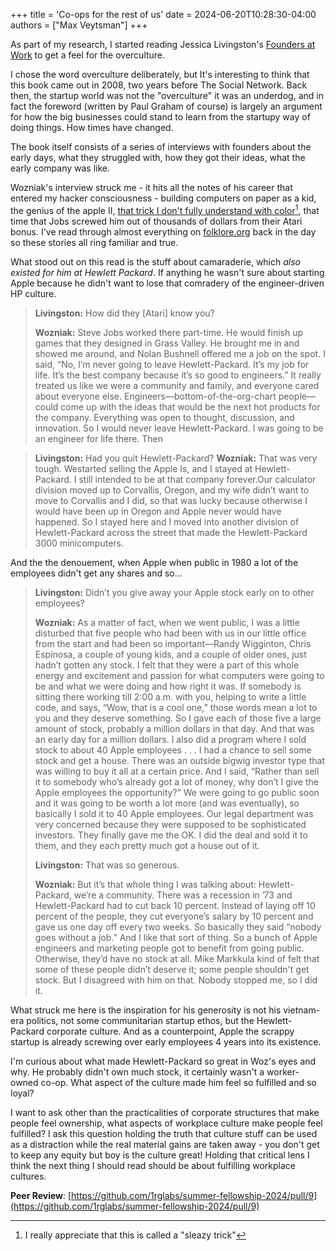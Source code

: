+++
title = 'Co-ops for the rest of us'
date = 2024-06-20T10:28:30-04:00
authors = ["Max Veytsman"]
+++

As part of my research, I started reading Jessica Livingston's [Founders at Work](http://www.foundersatwork.com/) to get a feel for the overculture.

I chose the word overculture deliberately, but It's interesting to think that this book came out in 2008, two years before The Social Network. Back then, the startup world was not the "overculture" it was an underdog, and in fact the foreword (written by Paul Graham of course) is largely an argument for how the big businesses could stand to learn from the startupy way of doing things. How times have changed.

The book itself consists of a series of interviews with founders about the early days, what they struggled with, how they got their ideas, what the early company was like.

Wozniak's interview struck me - it hits all the notes of his career that entered my hacker consciousness - building computers on paper as a kid, the genius of the apple II, [that trick I don't fully understand with color](https://spectrum.ieee.org/al-alcorn-creator-of-pong-explains-how-early-home-computers-owe-their-color-to-this-one-cheap-sleazy-trick)[^1], that time that Jobs screwed him out of thousands of dollars from their Atari bonus. I've read through almost everything on [folklore.org](https://folklore.org) back in the day so these stories all ring familiar and true.

What stood out on this read is the stuff about camaraderie, which *also existed for him at Hewlett Packard*. If anything he wasn't sure about starting Apple because he didn't want to lose that comradery of the engineer-driven HP culture.

> **Livingston:** How did they [Atari] know you?
>
> **Wozniak:** Steve Jobs worked there part-time. He would finish up games that they designed in Grass Valley. He brought me in and showed me around, and Nolan Bushnell offered me a job on the spot. I said, “No, I’m never going to leave Hewlett-Packard. It’s my job for life. It’s the best company because it’s so good to engineers.” It really treated us like we were a community and family, and everyone cared about everyone else. Engineers—bottom-of-the-org-chart people—could come up with the ideas that would be the next hot products for the company. Everything was open to thought, discussion, and innovation. So I would never leave Hewlett-Packard. I was going to be an engineer for life there. Then


> **Livingston:** Had you quit Hewlett-Packard?
> **Wozniak:** That was very tough. Westarted selling the Apple Is, and I stayed at Hewlett-Packard. I still intended to be at that company forever.Our calculator division moved up to Corvallis, Oregon, and my wife didn’t want to move to Corvallis and I did, so that was lucky because otherwise I would have been up in Oregon and Apple never would have happened. So I stayed here and I moved into another division of Hewlett-Packard across the street that made the Hewlett-Packard 3000 minicomputers.

And the the denouement, when Apple when public in 1980 a lot of the employees didn't get any shares and so...

> **Livingston:** Didn’t you give away your Apple stock early on to other employees?
>
> **Wozniak:** As a matter of fact, when we went public, I was a little disturbed that five people who had been with us in our little office from the start and had been so important—Randy Wigginton, Chris Espinosa, a couple of young kids, and a couple of older ones, just hadn’t gotten any stock. I felt that they were a part of this whole energy and excitement and passion for what computers were going to be and what we were doing and how right it was. If somebody is sitting there working till 2:00 a.m. with you, helping to write a little code, and says, “Wow, that is a cool one,” those words mean a lot to you and they deserve something. So I gave each of those five a large amount of stock, probably a million dollars in that day. And that was an early day for a million dollars. I also did a program where I sold stock to about 40 Apple employees . . . I had a chance to sell some stock and get a house. There was an outside bigwig investor type that was willing to buy it all at a certain price. And I said, “Rather than sell it to somebody who’s already got a lot of money, why don’t I give the Apple employees the opportunity?” We were going to go public soon and it was going to be worth a lot more (and was eventually), so basically I sold it to 40 Apple employees. Our legal department was very concerned because they were supposed to be sophisticated investors. They finally gave me the OK. I did the deal and sold it to them, and they each pretty much got a house out of it.
>
> **Livingston:** That was so generous.
>
> **Wozniak:** But it’s that whole thing I was talking about: Hewlett-Packard, we’re a community. There was a recession in ’73 and Hewlett-Packard had to cut back 10 percent. Instead of laying off 10 percent of the people, they cut everyone’s salary by 10 percent and gave us one day off every two weeks. So basically they said “nobody goes without a job.” And I like that sort of thing. So a bunch of Apple engineers and marketing people got to benefit from going public. Otherwise, they’d have no stock at all. Mike Markkula kind of felt that some of these people didn’t deserve it; some people shouldn't get stock. But I disagreed with him on that. Nobody stopped me, so I did it.

What struck me here is the inspiration for his generosity is not his vietnam-era politics, not some communitarian startup ethos, but the Hewlett-Packard corporate culture. And as a counterpoint, Apple the scrappy startup is already screwing over early employees 4 years into its existence.

I'm curious about what made Hewlett-Packard so great in Woz's eyes and why. He probably didn't own much stock, it certainly wasn't a worker-owned co-op. What aspect of the culture made him feel so fulfilled and so loyal?

I want to ask other than the practicalities of corporate structures that make people feel ownership, what aspects of workplace culture make people feel fulfilled? I ask this question holding the truth that culture stuff can be used as a distraction while the real material gains are taken away - you don't get to keep any equity but boy is the culture great! Holding that critical lens I think the next thing I should read should be about fulfilling workplace cultures.

**Peer Review**: [https://github.com/1rglabs/summer-fellowship-2024/pull/9](https://github.com/1rglabs/summer-fellowship-2024/pull/9)

[^1]: I really appreciate that this is called a "sleazy trick"

